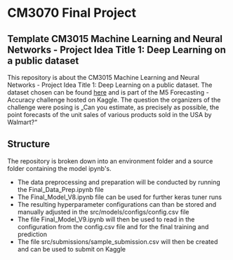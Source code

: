 # CM3070 Final Project
## Template CM3015 Machine Learning and Neural Networks - Project Idea Title 1: Deep Learning on a public dataset
This repository is about the CM3015 Machine Learning and Neural Networks - Project Idea Title 1: Deep Learning on a public dataset. The dataset chosen can be found [here](https://www.kaggle.com/competitions/m5-forecasting-accuracy/data) and is part of the M5 Forecasting - Accuracy challenge hosted on Kaggle. The question the organizers of the challenge were posing is „Can you estimate, as precisely as possible, the point forecasts of the unit sales of various products sold in the USA by Walmart?“


## Structure
The repository is broken down into an environment folder and a source folder containing the model ipynb's.
- The data preprocessing and preparation will be conducted by running the Final_Data_Prep.ipynb file
- The Final_Model_V8.ipynb file can be used for further keras tuner runs
- The resulting hyperparameter configurations can than be stored and manually adjusted in the src/models/configs/config.csv file
- The file Final_Model_V9.ipynb will then be used to read in the configuration from the config.csv file and for the final training and prediction
- The file src/submissions/sample_submission.csv will then be created and can be used to submit on Kaggle
